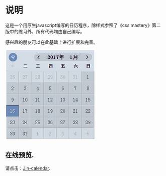 说明
===

这是一个用原生javascript编写的日历程序，除样式参照了《css mastery》第二版中的练习外，所有代码均由自己编写。

感兴趣的朋友可以在此基础上进行扩展和完善。

<img src="img/Jin-calendar.png">

## 在线预览.

请点击：[Jin-calendar](https://ljy1017010.github.io/Jin-calendar/).

